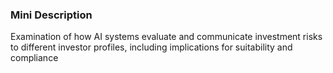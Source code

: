 ### Mini Description

Examination of how AI systems evaluate and communicate investment risks to different investor profiles, including implications for suitability and compliance
